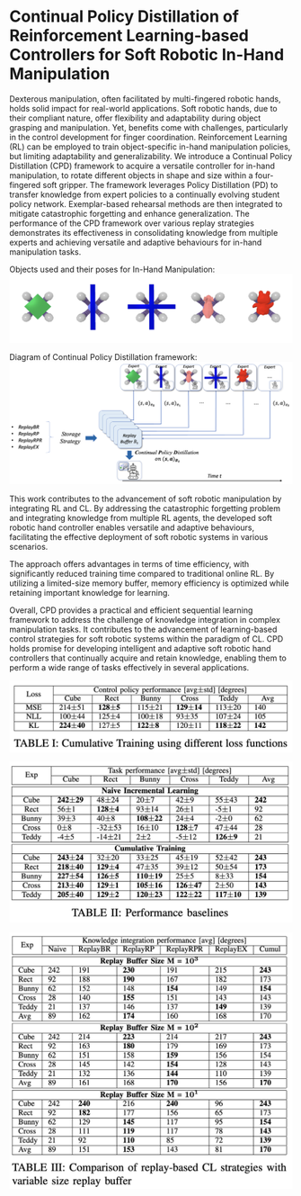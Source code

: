 # Continual Policy Distillation of Reinforcement Learning-based Controllers for Soft Robotic In-Hand Manipulation

Dexterous manipulation, often facilitated by multi-fingered robotic hands, holds solid impact for real-world applications. Soft robotic hands, due to their compliant nature, offer flexibility and adaptability during object grasping and manipulation. Yet, benefits come with challenges, particularly in the control development for finger coordination. Reinforcement Learning (RL) can be employed to train object-specific in-hand manipulation policies, but limiting adaptability and generalizability. We introduce a Continual Policy Distillation (CPD) framework to acquire a versatile controller for in-hand manipulation, to rotate different objects in shape and size within a four-fingered soft gripper. The framework leverages Policy Distillation (PD) to transfer knowledge from expert policies to a continually evolving student policy network. Exemplar-based rehearsal methods are then integrated to mitigate catastrophic forgetting and enhance generalization. The performance of the CPD framework over various replay strategies demonstrates its effectiveness in consolidating knowledge from multiple experts and achieving versatile and adaptive behaviours for in-hand manipulation tasks. 

Objects used and their poses for In-Hand Manipulation:
![alt text](https://github.com/lilanpei/Continual-Policy-Distillation-for-Soft-Robotic//blob/main/imgs/objects_pose.png?raw=true)



Diagram of Continual Policy Distillation framework:
![alt text](https://github.com/lilanpei/Continual-Policy-Distillation-for-Soft-Robotic//blob/main/imgs/CPD_framework.jpg?raw=true)


This work contributes to the advancement of soft robotic manipulation by integrating RL and CL. By addressing the catastrophic forgetting problem and integrating knowledge from multiple RL agents, the developed soft robotic hand controller enables versatile and adaptive behaviours, facilitating the effective deployment of soft robotic systems in various scenarios.

The approach offers advantages in terms of time efficiency, with significantly reduced training time compared to traditional online RL. By utilizing a limited-size memory buffer, memory efficiency is optimized while retaining important knowledge for learning.

Overall, CPD provides a practical and efficient sequential learning framework to address the challenge of knowledge integration in complex manipulation tasks. It contributes to the advancement of learning-based control strategies for soft robotic systems within the paradigm of CL. CPD holds promise for developing intelligent and adaptive soft robotic hand controllers that continually acquire and retain knowledge, enabling them to perform a wide range of tasks effectively in several applications.


![alt text](https://github.com/lilanpei/Continual-Policy-Distillation-for-Soft-Robotic//blob/main/imgs/Cumulative_Training_using_different_loss_functions.png?raw=true)

![alt text](https://github.com/lilanpei/Continual-Policy-Distillation-for-Soft-Robotic//blob/main/imgs/performance_baselines.png?raw=true)

![alt text](https://github.com/lilanpei/Continual-Policy-Distillation-for-Soft-Robotic//blob/main/imgs//Comparison_of_replay-based_CL_strategies_with_variable_size_replay_buffer.png?raw=true)